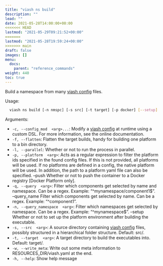 ```yaml
---
title: "viash ns build"
description: ""
lead: ""
date: 2021-05-28T14:00:00+00:00
<<<<<<< HEAD
lastmod: "2021-05-29T09:21:52+00:00"
=======
lastmod: "2021-05-28T19:59:24+00:00"
>>>>>>> main
draft: false
images: []
menu:
  docs:
    parent: "reference_commands"
weight: 440
toc: true
---
```




Build a namespace from many [viash
config](/docs/reference_config/config) files.

Usage:

``` bash
  viash ns build [-n nmspc] [-s src] [-t target] [-p docker] [--setup] [---push] [--parallel] [--flatten]
```

Arguments:

-   `-c, --config_mod  <arg>...`: Modify a [viash
    config](/docs/reference_config/config) at runtime using a custom
    DSL. For more information, see the online documentation.
-   `-f, --flatten`: Flatten the target builds, handy for building one
    platform to a bin directory.
-   `-l, --parallel`: Whether or not to run the process in parallel.
-   `-p, --platform  <arg>`: Acts as a regular expression to filter the
    platform ids specified in the found config files. If this is not
    provided, all platforms will be used. If no platforms are defined in
    a config, the native platform will be used. In addition, the path to
    a platform yaml file can also be specified. –push Whether or not to
    push the container to a Docker registry \[Docker Platform only\].
-   `-q, --query  <arg>`: Filter which components get selected by name
    and namespace. Can be a regex. Example: “^mynamespace/component1$”.
    –query\_name <arg> Filter which components get selected by name. Can
    be a regex. Example: “^component1”.
-   `-n, --query_namespace  <arg>`: Filter which namespaces get selected
    by namespace. Can be a regex. Example: “^mynamespace$”. –setup
    Whether or not to set up the platform environment after building the
    executable.
-   `-s, --src  <arg>`: A source directory containing [viash
    config](/docs/reference_config/config) files, possibly structured in
    a hierarchical folder structure. Default: src/.
-   `-t, --target  <arg>`: A target directory to build the executables
    into. Default: target/.
-   `-w, --write_meta`: Write out some meta information to
    RESOURCES\_DIR/viash.yaml at the end.
-   `-h, --help`: Show help message
